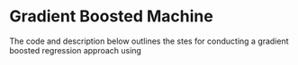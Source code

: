 # Gradient Boosted Machine

The code and description below outlines the stes for conducting a gradient boosted regression approach using
